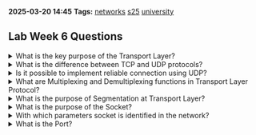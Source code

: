 **2025-03-20 14:45**
**Tags:** [networks](../2%20-%20tags/networks.md) [s25](../3%20-%20indexes/s25.md) [university](../3%20-%20indexes/university.md)

## Lab Week 6 Questions

<details>
<summary>What is the key purpose of the Transport Layer?</summary>
Hides network infrastructure details. Illusion of direct connection between hosts. Operating system and network application processes running on an end host. Socket library. Reliable data transfer.
</details>
<details>
<summary>What is the difference between TCP and UDP protocols?</summary>
Congestion control. Reliable data transfer. Flow control (load balancing a network). Transmission control (sending speed). Sequence number for packets. Timeout control.
</details>
<details>
<summary>Is it possible to implement reliable connection using UDP?</summary>
Congestion control. Reliable data transfer. Flow control (load balancing a network). Transmission control (sending speed). Sequence number for packets. Timeout control.Is it possible to implement reliable connection using UDP?
</details>
<details>
<summary>What are Multiplexing and Demultiplexing functions in Transport Layer Protocol?</summary>
Multiplexing: Collecting messages from different processes through sockets. Appending headers. Segmentation: dividing packets into smaller portions. Demultiplexing: the opposite.
</details>
<details>
<summary>What is the purpose of Segmentation at Transport Layer?</summary>
Dividing packets into smaller portions.
</details>
<details>
<summary>What is the purpose of the Socket?</summary>
This is the gate between network application and transport layer.
</details>
<details>
<summary>With which parameters socket is identified in the network?</summary>
IP address + port number + transport protocol.
</details>
<details>
<summary>What is the Port?</summary>
A number assigned to uniquely identify a connection endpoint.
</details>
